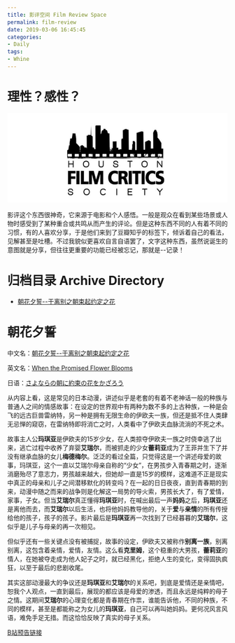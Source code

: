 ```yaml
---
title: 影评空间 Film Review Space
permalink: film-review
date: 2019-03-06 16:45:45
categories:
- Daily
tags:
- Whine
---
```


# 理性？感性？

![](https://raw.githubusercontent.com/liutiantian233/Blog/master/film/film.png)

影评这个东西很神奇，它来源于电影和个人感悟。一般是观众在看到某些场景或人物时感受到了某种重合或共鸣从而产生的评论。但是这种东西不同的人有着不同的习惯，有的人喜欢分享，于是他们来到了豆瓣知乎的标签下，倾诉着自己的看法，见解甚至是吐槽。不过我貌似更喜欢自言自语罢了，文字这种东西，虽然说诞生的意图就是分享，但往往更重要的功能已经被忘记，那就是--记录！

<!-- more -->

# 归档目录 Archive Directory

- [朝花夕誓--于离别之朝束起约定之花](https://liutiantian233.github.io/daily/2019/film-review.html#%E6%9C%9D%E8%8A%B1%E5%A4%95%E8%AA%93)

# 朝花夕誓

中文名：[朝花夕誓--于离别之朝束起约定之花](https://zh.wikipedia.org/wiki/於離別之朝束起約定之花)

英文名：[When the Promised Flower Blooms](https://en.wikipedia.org/wiki/Maquia:_When_the_Promised_Flower_Blooms)

日语：[さよならの朝に約束の花をかざろう](https://ja.wikipedia.org/wiki/さよならの朝に約束の花をかざろう)

从内容上看，这是常见的日本动漫，讲述似乎是老套的有着不老神话一般的种族与普通人之间的情感故事：在设定的世界观中有两种为数不多的上古种族，一种是会飞的远古巨兽雷纳特，另一种是拥有无限生命的伊欧夫一族，但还是抵不住人类肆无忌惮的窥窃，在雷纳特即将消亡之时，人类看中了伊欧夫血脉流淌的不死之术。

故事主人公**玛琪亚**是伊欧夫的15岁少女，在人类掠夺伊欧夫一族之时侥幸逃了出来，逃亡过程中收养了弃婴**艾瑞尔**，而被抓走的少女**蕾莉亚**成为了王菲并生下了并没有继承血脉的女儿**梅德梅尔**。泛泛的看过全篇，只觉得这是一个讲述母爱的故事，玛琪亚，这个一直以艾瑞尔母亲自称的“少女”，在男孩步入青春期之时，逐渐消磨殆尽了意志力，男孩越来越大，但她却一直是15岁的模样，这难道不正是现实中真正的母亲和儿子之间潜移默化的转变吗？在一起的日日夜夜，直到青春期的到来，动漫中随之而来的战争则是化解这一局势的导火索，男孩长大了，有了爱情，家事，子女。但当**艾瑞尔**真正懂得**玛琪亚**时，在喊出最后一声**妈妈**之后，**玛琪亚**还是离他而去，而**艾瑞尔**以后生活，也将他妈妈教导他的，关于**爱**与**亲情**的所有传授给他的孩子，孩子的孩子。影片最后是**玛琪亚**再一次找到了已经暮暮的**艾瑞尔**，这似乎是儿子与母亲的再一次相见。

但似乎还有一些关键点没有被捕捉，故事的设定，伊欧夫又被称作**别离一族**，别离别离，这包含着亲情，爱情，友情。这么看**克里姆**，这个稳重的大男孩，**蕾莉亚**的情人，在她被夺走成为他人妃子之时，就已经黑化，拒绝人生的变化，变得固执疯狂，以至于最后的悲剧收尾。

其实这部动漫最大的争议还是**玛琪亚**和**艾瑞尔**的关系吧，到底是爱情还是亲情吧，恕我个人观点，一直到最后，展现的都应该是母爱的渗透，而且永远是纯粹的母子之情。这期间**艾瑞尔**的心理变化都是青春期在作祟，谁能告诉他，不同的种族，不同的模样，甚至是都能称之为女儿的**玛琪亚**，自己可以再叫她妈妈。更何况风言风语，难免手足无措。而这恰恰反映了真实的母子关系。

[B站预告链接](https://www.bilibili.com/video/av45641030/)